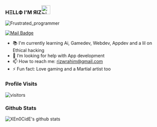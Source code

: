 ### HΞLLФ I'M ЯIZ<img src="https://user-images.githubusercontent.com/1303154/88677602-1635ba80-d120-11ea-84d8-d263ba5fc3c0.gif" width="28px" alt="hi">


![Frustrated_programmer](https://user-images.githubusercontent.com/73348960/108604758-51078480-73c9-11eb-9955-9bc728ed3f54.gif)



[![Mail Badge](https://img.shields.io/badge/-@_uza._-e84393?style=flat&labelColor=e84393&logo=instagram&logoColor=white)](https://instagram.com/_uza._)
- 📚 I'm currently learning Ai, Gamedev, Webdev, Appdev and a lil on Ethical hacking
- 🤔 I’m looking for help with App development
- 📫 How to reach me: rizwrahim@gmail.com
- ⚡ Fun fact: Love gaming and a Martial artist too

### Profile Visits 

![visitors](https://visitor-badge.glitch.me/badge?page_id=XEn0CidE.XEn0CidE)


### Github Stats

![XEn0CidE's github stats](https://github-readme-stats.vercel.app/api?username=XEn0CidE&count_private=true&show_icons=true&theme=nightowl&hide=contribs,prs)
 

